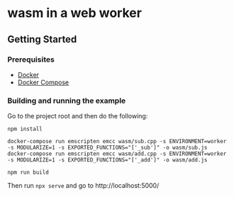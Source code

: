 # wasm in a web worker

## Getting Started

### Prerequisites 

- [Docker](https://docs.docker.com/desktop/)
- [Docker Compose](https://docs.docker.com/compose/install/)

### Building and running the example

Go to the project root and then do the following:

```shell script
npm install

docker-compose run emscripten emcc wasm/sub.cpp -s ENVIRONMENT=worker -s MODULARIZE=1 -s EXPORTED_FUNCTIONS="['_sub']" -o wasm/sub.js
docker-compose run emscripten emcc wasm/add.cpp -s ENVIRONMENT=worker -s MODULARIZE=1 -s EXPORTED_FUNCTIONS="['_add']" -o wasm/add.js

npm run build
```

Then run `npx serve` and go to http://localhost:5000/






